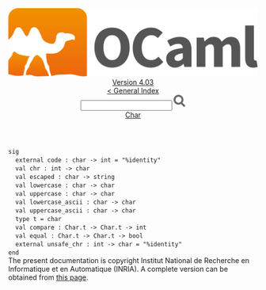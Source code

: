 <!-- ((! set title API !)) ((! set documentation !)) ((! set api !)) ((! set nobreadcrumb !)) -->
<div class="api"><header><nav class="toc brand"><a class="brand" href="https://ocaml.org/"><img src="colour-logo-gray.svg" class="svg" alt="OCaml"></a></nav><nav class="toc"><div class="toc_version"><a href="/docs" id="version-select">Version 4.03</a></div><a href="index.html">&lt; General Index</a><div class="api_search"><input type="text" name="apisearch" id="api_search" oninput="mySearch(false);" onkeypress="this.oninput();" onclick="this.oninput();" onpaste="this.oninput();">
<img src="search_icon.svg" alt="Search" class="svg" onclick="mySearch(false)"></div>
<div id="search_results"></div><div class="toc_title"><a href="Char.html">Char</a></div><ul></ul></nav></header>
<code class="code"><span class="keyword">sig</span>
&nbsp;&nbsp;<span class="keyword">external</span>&nbsp;code&nbsp;:&nbsp;char&nbsp;<span class="keywordsign">-&gt;</span>&nbsp;int&nbsp;=&nbsp;<span class="string">"%identity"</span>
&nbsp;&nbsp;<span class="keyword">val</span>&nbsp;chr&nbsp;:&nbsp;int&nbsp;<span class="keywordsign">-&gt;</span>&nbsp;char
&nbsp;&nbsp;<span class="keyword">val</span>&nbsp;escaped&nbsp;:&nbsp;char&nbsp;<span class="keywordsign">-&gt;</span>&nbsp;string
&nbsp;&nbsp;<span class="keyword">val</span>&nbsp;lowercase&nbsp;:&nbsp;char&nbsp;<span class="keywordsign">-&gt;</span>&nbsp;char
&nbsp;&nbsp;<span class="keyword">val</span>&nbsp;uppercase&nbsp;:&nbsp;char&nbsp;<span class="keywordsign">-&gt;</span>&nbsp;char
&nbsp;&nbsp;<span class="keyword">val</span>&nbsp;lowercase_ascii&nbsp;:&nbsp;char&nbsp;<span class="keywordsign">-&gt;</span>&nbsp;char
&nbsp;&nbsp;<span class="keyword">val</span>&nbsp;uppercase_ascii&nbsp;:&nbsp;char&nbsp;<span class="keywordsign">-&gt;</span>&nbsp;char
&nbsp;&nbsp;<span class="keyword">type</span>&nbsp;t&nbsp;=&nbsp;char
&nbsp;&nbsp;<span class="keyword">val</span>&nbsp;compare&nbsp;:&nbsp;<span class="constructor">Char</span>.t&nbsp;<span class="keywordsign">-&gt;</span>&nbsp;<span class="constructor">Char</span>.t&nbsp;<span class="keywordsign">-&gt;</span>&nbsp;int
&nbsp;&nbsp;<span class="keyword">val</span>&nbsp;equal&nbsp;:&nbsp;<span class="constructor">Char</span>.t&nbsp;<span class="keywordsign">-&gt;</span>&nbsp;<span class="constructor">Char</span>.t&nbsp;<span class="keywordsign">-&gt;</span>&nbsp;bool
&nbsp;&nbsp;<span class="keyword">external</span>&nbsp;unsafe_chr&nbsp;:&nbsp;int&nbsp;<span class="keywordsign">-&gt;</span>&nbsp;char&nbsp;=&nbsp;<span class="string">"%identity"</span>
<span class="keyword">end</span></code><div class="copyright">The present documentation is copyright Institut National de Recherche en Informatique et en Automatique (INRIA). A complete version can be obtained from <a href="http://caml.inria.fr/pub/docs/manual-ocaml/">this page</a>.</div></div>